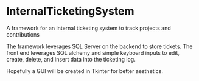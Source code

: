 # InternalTicketingSystem
A framework for an internal ticketing system to track projects and contributions

The framework leverages SQL Server on the backend to store tickets. 
The front end leverages SQL alchemy and simple keyboard inputs to edit, create, delete, and insert data into the ticketing log.

Hopefully a GUI will be created in Tkinter for better aesthetics. 
